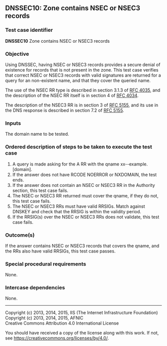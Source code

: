 ## DNSSEC10: Zone contains NSEC or NSEC3 records

### Test case identifier
**DNSSEC10** Zone contains NSEC or NSEC3 records

### Objective

Using DNSSEC, having NSEC or NSEC3 records provides a secure denial of
existence for records that is not present in the zone. This test case
verifies that correct NSEC or NSEC3 records with valid signatures are
returned for a query for an non-existent name, and that they cover the
queried name.

The use of the NSEC RR type is described in section 3.1.3 of
[RFC 4035](https://tools.ietf.org/html/rfc4035#section-3.1.3), and
the description of the NSEC RR itself is in section 4 of
[RFC 4034](https://tools.ietf.org/html/rfc4034#section-4).

The description of the NSEC3 RR is in section 3 of
[RFC 5155](https://tools.ietf.org/html/rfc5155#section-3), and its
use in the DNS response is described in section 7.2 of
[RFC 5155](https://tools.ietf.org/html/rfc5155#section-7.2).

### Inputs

The domain name to be tested.

### Ordered description of steps to be taken to execute the test case

1. A query is made asking for the A RR with the qname xx--example.[domain].
2. If the answer does not have RCODE NOERROR or NXDOMAIN, the test ends.
3. If the answer does not contain an NSEC or NSEC3 RR in the Authority section, this test case fails.
4. The NSEC or NSEC3 RR returned must cover the qname, if they do not, this test case fails.
5. The NSEC or NSEC3 RRs must have valid RRSIGs. Match against DNSKEY and check that the RRSIG is within the validity period.
6. If the RRSIG(s) over the NSEC or NSEC3 RRs does not validate, this test case fails.

### Outcome(s)

If the answer contains NSEC or NSEC3 records that covers the qname, and the RRs
also have valid RRSIGs, this test case passes.

### Special procedural requirements

None.

### Intercase dependencies

None.

-------

Copyright (c) 2013, 2014, 2015, IIS (The Internet Infrastructure Foundation)  
Copyright (c) 2013, 2014, 2015, AFNIC  
Creative Commons Attribution 4.0 International License

You should have received a copy of the license along with this
work.  If not, see <https://creativecommons.org/licenses/by/4.0/>.

